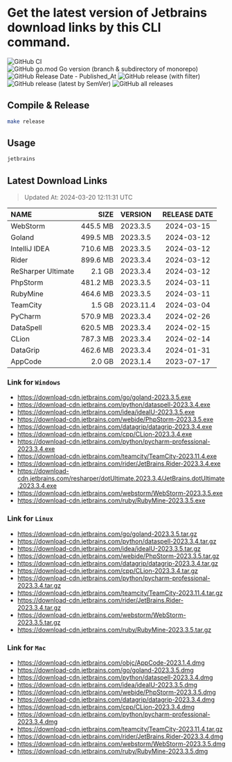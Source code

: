 # Get the latest version of Jetbrains download links by this CLI command.

![GitHub CI](https://github.com/designinlife/jetbrains/actions/workflows/ci.yml/badge.svg)
![GitHub go.mod Go version (branch & subdirectory of monorepo)](https://img.shields.io/github/go-mod/go-version/designinlife/jetbrains/master)
![GitHub Release Date - Published_At](https://img.shields.io/github/release-date/designinlife/jetbrains)
![GitHub release (with filter)](https://img.shields.io/github/v/release/designinlife/jetbrains)
![GitHub release (latest by SemVer)](https://img.shields.io/github/downloads/designinlife/jetbrains/v1.1.10/total)
![GitHub all releases](https://img.shields.io/github/downloads/designinlife/jetbrains/total)

## Compile & Release

```bash
make release
```

## Usage

```bash
jetbrains
```

## Latest Download Links

> Updated At: 2024-03-20 12:11:31 UTC

| NAME | SIZE | VERSION | RELEASE DATE |
| :-- | --: | :-- | :--: |
| WebStorm | 445.5 MB | 2023.3.5 | 2024-03-15 |
| Goland | 499.5 MB | 2023.3.5 | 2024-03-12 |
| IntelliJ IDEA | 710.6 MB | 2023.3.5 | 2024-03-12 |
| Rider | 899.6 MB | 2023.3.4 | 2024-03-12 |
| ReSharper Ultimate | 2.1 GB | 2023.3.4 | 2024-03-12 |
| PhpStorm | 481.2 MB | 2023.3.5 | 2024-03-11 |
| RubyMine | 464.6 MB | 2023.3.5 | 2024-03-11 |
| TeamCity | 1.5 GB | 2023.11.4 | 2024-03-04 |
| PyCharm | 570.9 MB | 2023.3.4 | 2024-02-26 |
| DataSpell | 620.5 MB | 2023.3.4 | 2024-02-15 |
| CLion | 787.3 MB | 2023.3.4 | 2024-02-14 |
| DataGrip | 462.6 MB | 2023.3.4 | 2024-01-31 |
| AppCode | 2.0 GB | 2023.1.4 | 2023-07-17 |

### Link for `Windows`

* <https://download-cdn.jetbrains.com/go/goland-2023.3.5.exe>
* <https://download-cdn.jetbrains.com/python/dataspell-2023.3.4.exe>
* <https://download-cdn.jetbrains.com/idea/ideaIU-2023.3.5.exe>
* <https://download-cdn.jetbrains.com/webide/PhpStorm-2023.3.5.exe>
* <https://download-cdn.jetbrains.com/datagrip/datagrip-2023.3.4.exe>
* <https://download-cdn.jetbrains.com/cpp/CLion-2023.3.4.exe>
* <https://download-cdn.jetbrains.com/python/pycharm-professional-2023.3.4.exe>
* <https://download-cdn.jetbrains.com/teamcity/TeamCity-2023.11.4.exe>
* <https://download-cdn.jetbrains.com/rider/JetBrains.Rider-2023.3.4.exe>
* <https://download-cdn.jetbrains.com/resharper/dotUltimate.2023.3.4/JetBrains.dotUltimate.2023.3.4.exe>
* <https://download-cdn.jetbrains.com/webstorm/WebStorm-2023.3.5.exe>
* <https://download-cdn.jetbrains.com/ruby/RubyMine-2023.3.5.exe>

### Link for `Linux`

* <https://download-cdn.jetbrains.com/go/goland-2023.3.5.tar.gz>
* <https://download-cdn.jetbrains.com/python/dataspell-2023.3.4.tar.gz>
* <https://download-cdn.jetbrains.com/idea/ideaIU-2023.3.5.tar.gz>
* <https://download-cdn.jetbrains.com/webide/PhpStorm-2023.3.5.tar.gz>
* <https://download-cdn.jetbrains.com/datagrip/datagrip-2023.3.4.tar.gz>
* <https://download-cdn.jetbrains.com/cpp/CLion-2023.3.4.tar.gz>
* <https://download-cdn.jetbrains.com/python/pycharm-professional-2023.3.4.tar.gz>
* <https://download-cdn.jetbrains.com/teamcity/TeamCity-2023.11.4.tar.gz>
* <https://download-cdn.jetbrains.com/rider/JetBrains.Rider-2023.3.4.tar.gz>
* <https://download-cdn.jetbrains.com/webstorm/WebStorm-2023.3.5.tar.gz>
* <https://download-cdn.jetbrains.com/ruby/RubyMine-2023.3.5.tar.gz>

### Link for `Mac`

* <https://download-cdn.jetbrains.com/objc/AppCode-2023.1.4.dmg>
* <https://download-cdn.jetbrains.com/go/goland-2023.3.5.dmg>
* <https://download-cdn.jetbrains.com/python/dataspell-2023.3.4.dmg>
* <https://download-cdn.jetbrains.com/idea/ideaIU-2023.3.5.dmg>
* <https://download-cdn.jetbrains.com/webide/PhpStorm-2023.3.5.dmg>
* <https://download-cdn.jetbrains.com/datagrip/datagrip-2023.3.4.dmg>
* <https://download-cdn.jetbrains.com/cpp/CLion-2023.3.4.dmg>
* <https://download-cdn.jetbrains.com/python/pycharm-professional-2023.3.4.dmg>
* <https://download-cdn.jetbrains.com/teamcity/TeamCity-2023.11.4.tar.gz>
* <https://download-cdn.jetbrains.com/rider/JetBrains.Rider-2023.3.4.dmg>
* <https://download-cdn.jetbrains.com/webstorm/WebStorm-2023.3.5.dmg>
* <https://download-cdn.jetbrains.com/ruby/RubyMine-2023.3.5.dmg>
